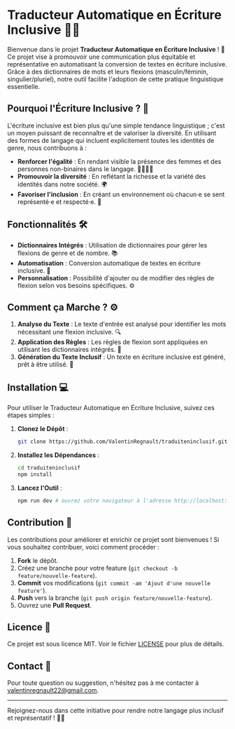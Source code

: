 # Traducteur Automatique en Écriture Inclusive 🌈✨

Bienvenue dans le projet **Traducteur Automatique en Écriture Inclusive** ! 🎉 Ce projet vise à promouvoir une communication plus équitable et représentative en automatisant la conversion de textes en écriture inclusive. Grâce à des dictionnaires de mots et leurs flexions (masculin/féminin, singulier/pluriel), notre outil facilite l'adoption de cette pratique linguistique essentielle.

## Pourquoi l'Écriture Inclusive ? 🤔

L'écriture inclusive est bien plus qu'une simple tendance linguistique ; c'est un moyen puissant de reconnaître et de valoriser la diversité. En utilisant des formes de langage qui incluent explicitement toutes les identités de genre, nous contribuons à :

- **Renforcer l'égalité** : En rendant visible la présence des femmes et des personnes non-binaires dans le langage. 👩‍💼👨‍💼
- **Promouvoir la diversité** : En reflétant la richesse et la variété des identités dans notre société. 🌍
- **Favoriser l'inclusion** : En créant un environnement où chacun·e se sent représenté·e et respecté·e. 🤝

## Fonctionnalités 🛠️

- **Dictionnaires Intégrés** : Utilisation de dictionnaires pour gérer les flexions de genre et de nombre. 📚
- **Automatisation** : Conversion automatique de textes en écriture inclusive. 🤖
- **Personnalisation** : Possibilité d'ajouter ou de modifier des règles de flexion selon vos besoins spécifiques. ⚙️

## Comment ça Marche ? ⚙️

1. **Analyse du Texte** : Le texte d'entrée est analysé pour identifier les mots nécessitant une flexion inclusive. 🔍
2. **Application des Règles** : Les règles de flexion sont appliquées en utilisant les dictionnaires intégrés. 📜
3. **Génération du Texte Inclusif** : Un texte en écriture inclusive est généré, prêt à être utilisé. 📝

## Installation 💻

Pour utiliser le Traducteur Automatique en Écriture Inclusive, suivez ces étapes simples :

1. **Clonez le Dépôt** :
   ```bash
   git clone https://github.com/ValentinRegnault/traduiteninclusif.git
   ```

2. **Installez les Dépendances** :
   ```bash
   cd traduiteninclusif
   npm install
   ```

3. **Lancez l'Outil** :
   ```bash
   npm run dev # ouvrez votre navigateur à l'adresse http://localhost:5173 !
   ```

## Contribution 🤝

Les contributions pour améliorer et enrichir ce projet sont bienvenues ! Si vous souhaitez contribuer, voici comment procéder :

1. **Fork** le dépôt.
2. Créez une branche pour votre feature (`git checkout -b feature/nouvelle-feature`).
3. **Commit** vos modifications (`git commit -am 'Ajout d'une nouvelle feature'`).
4. **Push** vers la branche (`git push origin feature/nouvelle-feature`).
5. Ouvrez une **Pull Request**.

## Licence 📜

Ce projet est sous licence MIT. Voir le fichier [LICENSE](LICENSE) pour plus de détails.

## Contact 📧

Pour toute question ou suggestion, n'hésitez pas à me contacter à [valentinregnault22@gmail.com](mailto:valentinregnault22@gmail.com).

---

Rejoignez-nous dans cette initiative pour rendre notre langage plus inclusif et représentatif ! 🌈✨